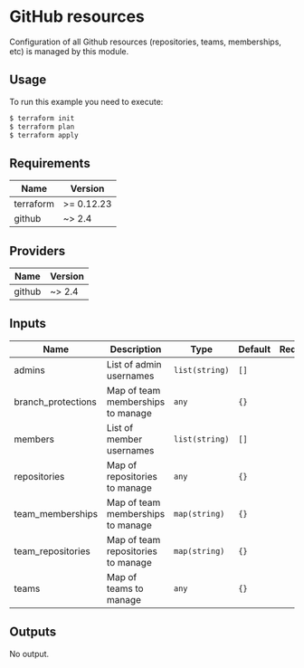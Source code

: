 # GitHub resources

Configuration of all Github resources (repositories, teams, memberships, etc) is managed by this module.

## Usage

To run this example you need to execute:

```bash
$ terraform init
$ terraform plan
$ terraform apply
```

<!-- BEGINNING OF PRE-COMMIT-TERRAFORM DOCS HOOK -->
## Requirements

| Name | Version |
|------|---------|
| terraform | >= 0.12.23 |
| github | ~> 2.4 |

## Providers

| Name | Version |
|------|---------|
| github | ~> 2.4 |

## Inputs

| Name | Description | Type | Default | Required |
|------|-------------|------|---------|:--------:|
| admins | List of admin usernames | `list(string)` | `[]` | no |
| branch\_protections | Map of team memberships to manage | `any` | `{}` | no |
| members | List of member usernames | `list(string)` | `[]` | no |
| repositories | Map of repositories to manage | `any` | `{}` | no |
| team\_memberships | Map of team memberships to manage | `map(string)` | `{}` | no |
| team\_repositories | Map of team repositories to manage | `map(string)` | `{}` | no |
| teams | Map of teams to manage | `any` | `{}` | no |

## Outputs

No output.

<!-- END OF PRE-COMMIT-TERRAFORM DOCS HOOK -->
